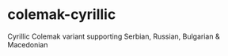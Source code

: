# colemak-cyrillic
Cyrillic Colemak variant supporting Serbian, Russian, Bulgarian &amp; Macedonian

